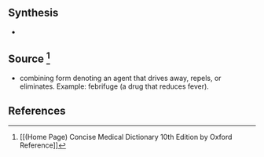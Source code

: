 ## Synthesis
- 
## Source [^1]
- combining form denoting an agent that drives away, repels, or eliminates. Example: febrifuge (a drug that reduces fever).
## References

[^1]: [[(Home Page) Concise Medical Dictionary 10th Edition by Oxford Reference]]